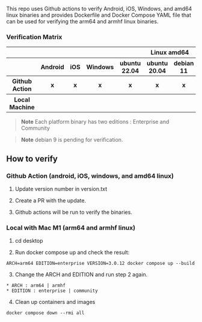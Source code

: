 This repo uses Github actions to verify Android, iOS, Windows, and amd64 linux binaries and provides Dockerfile and Docker Compose YAML file that can be used for verifying the arm64 and armhf linux binaries.

### Verification Matrix

<table>
<tr>
  <th></th>
  <th></th>
  <th></th>
  <th></th>
  <th colspan="4">Linux amd64</th>
  <th colspan="4">Linux arm64</th>
  <th colspan="4">Linux armhf</th>
<tr>
<tr>
  <th></th>
  <th>Android</th>
  <th>iOS</th>
  <th>Windows</th>
  <th>ubuntu 22.04</th>
  <th>ubuntu 20.04</th>
  <th>debian 11</th>
  <th>debian 10</th>
  <th>ubuntu 22.04</th>
  <th>ubuntu 20.04</th>
  <th>debian 11</th>
  <th>debian 10</th>
  <th>ubuntu 22.04</th>
  <th>ubuntu 20.04</th>
  <th>debian 11</th>
  <th>debian 10</th>
<tr>
<tr>
  <th>Github Action</th>
  <th>x</th>
  <th>x</th>
  <th>x</th>
  <th>x</th>
  <th>x</th>
  <th>x</th>
  <th>x</th>
  <th></th>
  <th></th>
  <th></th>
  <th></th>
  <th></th>
  <th></th>
  <th></th>
  <th></th>
<tr>
<tr>
  <th>Local Machine</th>
  <th></th>
  <th></th>
  <th></th>
  <th></th>
  <th></th>
  <th></th>
  <th></th>
  <th>x</th>
  <th>x</th>
  <th>x</th>
  <th>x</th>
  <th>x</th>
  <th>x</th>
  <th>x</th>
  <th>x</th>
<tr>
</table>

> **Note** Each platform binary has two editions : Enterprise and Community

> **Note** debian 9 is pending for verification.

## How to verify

### Github Action (android, iOS, windows, and amd64 linux)

1. Update version number in version.txt

2. Create a PR with the update.

3. Github actions will be run to verify the binaries.

### Local with Mac M1 (arm64 and armhf linux)

1. cd desktop

2. Run docker compose up and check the result:

```
ARCH=arm64 EDITION=enterprise VERSION=3.0.12 docker compose up --build
```

3. Change the ARCH and EDITION and run step 2 again.

```
* ARCH : arm64 | armhf
* EDITION : enterprise | community
```

4. Clean up containers and images

```
docker compose down --rmi all
```